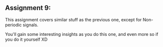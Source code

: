 ## Assignment 9:

This assignment covers similar stuff as the previous one, except for Non-periodic signals.

You'll gain some interesting insights as you do this one, and even more so if you do it yourself XD
